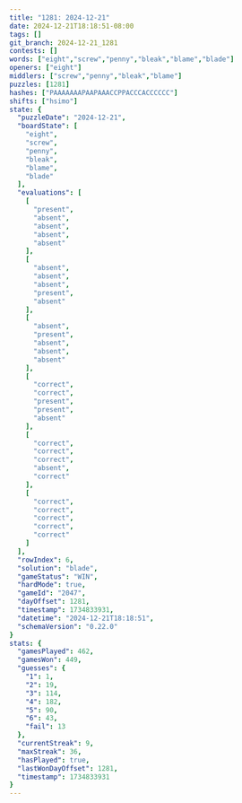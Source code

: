 ```yaml
---
title: "1281: 2024-12-21"
date: 2024-12-21T18:18:51-08:00
tags: []
git_branch: 2024-12-21_1281
contests: []
words: ["eight","screw","penny","bleak","blame","blade"]
openers: ["eight"]
middlers: ["screw","penny","bleak","blame"]
puzzles: [1281]
hashes: ["PAAAAAAAPAAPAAACCPPACCCACCCCCC"]
shifts: ["hsimo"]
state: {
  "puzzleDate": "2024-12-21",
  "boardState": [
    "eight",
    "screw",
    "penny",
    "bleak",
    "blame",
    "blade"
  ],
  "evaluations": [
    [
      "present",
      "absent",
      "absent",
      "absent",
      "absent"
    ],
    [
      "absent",
      "absent",
      "absent",
      "present",
      "absent"
    ],
    [
      "absent",
      "present",
      "absent",
      "absent",
      "absent"
    ],
    [
      "correct",
      "correct",
      "present",
      "present",
      "absent"
    ],
    [
      "correct",
      "correct",
      "correct",
      "absent",
      "correct"
    ],
    [
      "correct",
      "correct",
      "correct",
      "correct",
      "correct"
    ]
  ],
  "rowIndex": 6,
  "solution": "blade",
  "gameStatus": "WIN",
  "hardMode": true,
  "gameId": "2047",
  "dayOffset": 1281,
  "timestamp": 1734833931,
  "datetime": "2024-12-21T18:18:51",
  "schemaVersion": "0.22.0"
}
stats: {
  "gamesPlayed": 462,
  "gamesWon": 449,
  "guesses": {
    "1": 1,
    "2": 19,
    "3": 114,
    "4": 182,
    "5": 90,
    "6": 43,
    "fail": 13
  },
  "currentStreak": 9,
  "maxStreak": 36,
  "hasPlayed": true,
  "lastWonDayOffset": 1281,
  "timestamp": 1734833931
}
---
```

<!-- more -->
